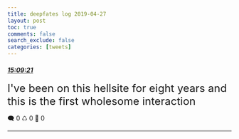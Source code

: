 ```yaml
---
title: deepfates log 2019-04-27
layout: post
toc: true
comments: false
search_exclude: false
categories: [tweets]
---
```



#### <a href = "https://twitter.com/deepfates/status/1122246379194044416">*15:09:21*</a>

<font size="5">I've been on this hellsite for eight years and this is the first wholesome interaction</font>



🗨️ 0 ♺ 0 🤍  0   

---
    
            

